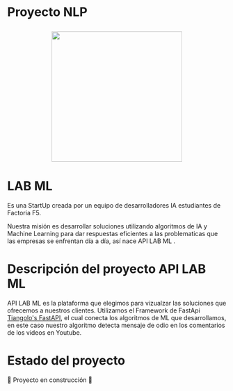 
<h1 align="center">
  <p align="left">Proyecto NLP</p>
  <img align="center" width="300" height="300" src="https://user-images.githubusercontent.com/108665291/207138055-87f92d1c-3810-42bf-8f98-148f847e9a87.png">
</h1>

# LAB ML
Es una StartUp creada por un equipo de desarrolladores IA estudiantes de Factoria F5. 

Nuestra misión es desarrollar soluciones utilizando algoritmos de IA y Machine Learning para dar respuestas eficientes  a las problematicas que las empresas se enfrentan día a día, así nace API LAB ML .

# Descripción del proyecto API LAB ML
API LAB ML es la plataforma que elegimos para vizualzar las soluciones que ofrecemos a nuestros clientes.
Utilizamos el Framework de FastApi [Tiangolo's FastAPI](https://fastapi.tiangolo.com/), el cual conecta los algoritmos de ML que desarrollamos, en este caso nuestro algoritmo detecta mensaje de odio en los comentarios de los videos en Youtube.

# Estado del proyecto
:construction: Proyecto en construcción :construction:

